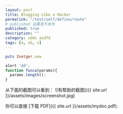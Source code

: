 ```yaml
---
layout: post
title: Blogging Like a Hacker
permalink: "/test/self/define/route"
# published 设置发不发布
published: true
description: ""
category: sdds asdfd
tags: [a, sb, s]
---
```


```ruby
puts Inetger.new
```

```js
alert 'dd';
function funca(params){
  params.length();
}
```

从下面的截图可以看到：
![有帮助的截图]({{ site.url }}/assets/images/screenshot.jpg)


你可以直接 [下载 PDF]({{ site.url }}/assets/mydoc.pdf).
